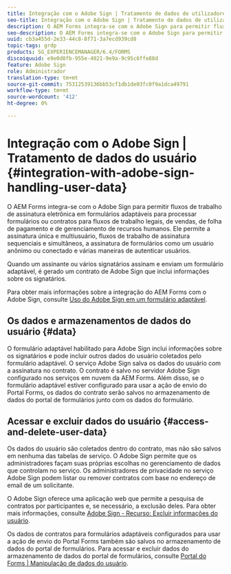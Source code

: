 ```yaml
---
title: Integração com o Adobe Sign | Tratamento de dados de utilizadores
seo-title: Integração com o Adobe Sign | Tratamento de dados de utilizadores
description: O AEM Forms integra-se com o Adobe Sign para permitir fluxos de trabalho de assinatura eletrônica em formulários adaptáveis para processar formulários ou contratos para fluxos de trabalho legais, de vendas, de folha de pagamento e de gerenciamento de recursos humanos. Saiba mais sobre os dados do usuário, armazenamentos de dados e acesso e exclusão de dados do usuário.
seo-description: O AEM Forms integra-se com o Adobe Sign para permitir fluxos de trabalho de assinatura eletrônica em formulários adaptáveis para processar formulários ou contratos para fluxos de trabalho legais, de vendas, de folha de pagamento e de gerenciamento de recursos humanos. Saiba mais sobre os dados do usuário, armazenamentos de dados e acesso e exclusão de dados do usuário.
uuid: cb3a455d-2e33-44c8-8f71-3a7ecd939cd8
topic-tags: grdp
products: SG_EXPERIENCEMANAGER/6.4/FORMS
discoiquuid: e9e0d8fb-955e-4021-9e9a-9c95c6ffe88d
feature: Adobe Sign
role: Administrador
translation-type: tm+mt
source-git-commit: 75312539136bb53cf1db1de03fc0f9a1dca49791
workflow-type: tm+mt
source-wordcount: '412'
ht-degree: 0%

---
```



# Integração com o Adobe Sign | Tratamento de dados do usuário {#integration-with-adobe-sign-handling-user-data}

O AEM Forms integra-se com o Adobe Sign para permitir fluxos de trabalho de assinatura eletrônica em formulários adaptáveis para processar formulários ou contratos para fluxos de trabalho legais, de vendas, de folha de pagamento e de gerenciamento de recursos humanos. Ele permite a assinatura única e multiusuário, fluxos de trabalho de assinatura sequenciais e simultâneos, a assinatura de formulários como um usuário anônimo ou conectado e várias maneiras de autenticar usuários.

Quando um assinante ou vários signatários assinam e enviam um formulário adaptável, é gerado um contrato de Adobe Sign que inclui informações sobre os signatários.

Para obter mais informações sobre a integração do AEM Forms com o Adobe Sign, consulte [Uso do Adobe Sign em um formulário adaptável](/help/forms/using/working-with-adobe-sign.md).

## Os dados e armazenamentos de dados do usuário {#data}

O formulário adaptável habilitado para Adobe Sign inclui informações sobre os signatários e pode incluir outros dados do usuário coletados pelo formulário adaptável. O serviço Adobe Sign salva os dados do usuário com a assinatura no contrato. O contrato é salvo no servidor Adobe Sign configurado nos serviços em nuvem da AEM Forms. Além disso, se o formulário adaptável estiver configurado para usar a ação de envio do Portal Forms, os dados do contrato serão salvos no armazenamento de dados do portal de formulários junto com os dados do formulário.

## Acessar e excluir dados do usuário {#access-and-delete-user-data}

Os dados do usuário são coletados dentro do contrato, mas não são salvos em nenhuma das tabelas de serviço. O Adobe Sign permite que os administradores façam suas próprias escolhas no gerenciamento de dados que controlam no serviço. Os administradores de privacidade no serviço Adobe Sign podem listar ou remover contratos com base no endereço de email de um solicitante.

O Adobe Sign oferece uma aplicação web que permite a pesquisa de contratos por participantes e, se necessário, a exclusão deles. Para obter mais informações, consulte [Adobe Sign - Recurso: Excluir informações do usuário](https://helpx.adobe.com/sign/help/adobesign_gdpr_user_deletion.html).

Os dados de contratos para formulários adaptáveis configurados para usar a ação de envio do Portal Forms também são salvos no armazenamento de dados do portal de formulários. Para acessar e excluir dados do armazenamento de dados do portal de formulários, consulte [Portal do Forms | Manipulação de dados do usuário](/help/forms/using/forms-portal-handling-user-data.md).
